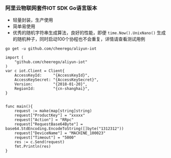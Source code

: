 ### 阿里云物联网套件IOT SDK Go语言版本

* 轻量封装，生产使用
* 简单易使用
* 优秀的随机字符串生成算法，良好的性能，即便 `time.Now().UnixNano()` 生成的随机种子，同时启动100个协程也不会重复，详情请查看测试用例


```
go get -u github.com/cheerego/aliyun-iot
```

```
import (
	"github.com/cheerego/aliyun-iot"
)
var c iot.Client = Client{
	AccessKeyId:     "{AccessKeyId}",
	AccessKeySecret: "{AccessKeySecret}",
	Version:         "{2018-01-20}",
	RegionId:        "{cn-shanghai}",
}


func main(){
    request := make(map[string]string)
    request["ProductKey"] = "xxxxx"
    request["Action"] = "RRpc"
    request["RequestBase64Byte"] = base64.StdEncoding.EncodeToString([]byte("1312312"))
    request["DeviceName"] = "MACHINE_100023"
    request["Timeout"] = "5000"
    res := c.Send(request)
    fmt.Println(res)
}
```
